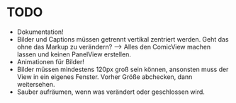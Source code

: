 # TODO

* Dokumentation!
* Bilder und Captions müssen getrennt vertikal zentriert werden. Geht das ohne das Markup zu verändern? --> Alles den ComicView machen lassen und keinen PanelView erstellen.
* Animationen für Bilder!
* Bilder müssen mindestens 120px groß sein können, ansonsten muss der View in ein eigenes Fenster. Vorher Größe abchecken, dann weitersehen.
* Sauber aufräumen, wenn was verändert oder geschlossen wird.